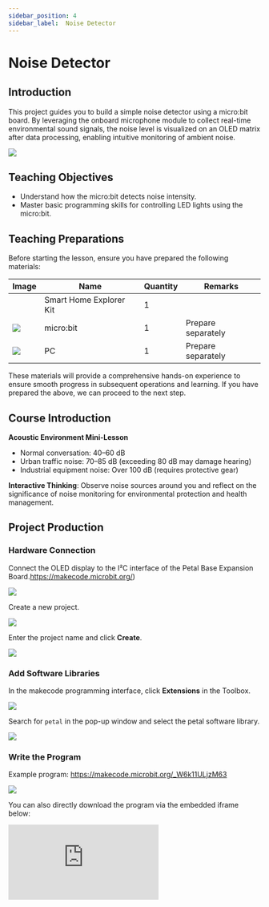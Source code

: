 ```yaml
---
sidebar_position: 4
sidebar_label:  Noise Detector
---
```


# Noise Detector

## Introduction

This project guides you to build a simple noise detector using a micro:bit board. By leveraging the onboard microphone module to collect real-time environmental sound signals, the noise level is visualized on an OLED matrix after data processing, enabling intuitive monitoring of ambient noise.

![](https://wiki-media-ef.oss-cn-hongkong.aliyuncs.com/docs/microbit/wisdom-life/smart-home-explorer-kit/images/case-02-01.png)

## Teaching Objectives

- Understand how the micro:bit detects noise intensity.
- Master basic programming skills for controlling LED lights using the micro:bit.

## Teaching Preparations

Before starting the lesson, ensure you have prepared the following materials:

| **Image**                                                    | **Name**                | **Quantity** | **Remarks**        |
| --- | --- | --- | --- |
| <!-- 套装产品图 -->| Smart Home Explorer Kit | 1 |  |
| ![](https://wiki-media-ef.oss-cn-hongkong.aliyuncs.com/docs/microbit/interesting-case/cutebot-fun-football-game-kit/cases-libraries/images/microbit.png) | micro:bit | 1 | Prepare separately |
| ![](https://wiki-media-ef.oss-cn-hongkong.aliyuncs.com/docs/microbit/interesting-case/cutebot-fun-football-game-kit/cases-libraries/images/pc.png) | PC | 1 | Prepare separately |

These materials will provide a comprehensive hands-on experience to ensure smooth progress in subsequent operations and learning. If you have prepared the above, we can proceed to the next step.

## Course Introduction

**Acoustic Environment Mini-Lesson**



- Normal conversation: 40–60 dB
- Urban traffic noise: 70–85 dB (exceeding 80 dB may damage hearing)
- Industrial equipment noise: Over 100 dB (requires protective gear)



**Interactive Thinking**: Observe noise sources around you and reflect on the significance of noise monitoring for environmental protection and health management.

## Project Production

### Hardware Connection

Connect the OLED display to the I²C interface of the Petal Base Expansion Board.https://makecode.microbit.org/)

![](https://wiki-media-ef.oss-cn-hongkong.aliyuncs.com/docs/microbit/interesting-case/cutebot-fun-football-game-kit/cases-libraries/images/makecode.png)

Create a new project.

![](https://wiki-media-ef.oss-cn-hongkong.aliyuncs.com/docs/microbit/interesting-case/cutebot-fun-football-game-kit/cases-libraries/images/makecode-new-project-01.png)

Enter the project name and click **Create**.

![](https://wiki-media-ef.oss-cn-hongkong.aliyuncs.com/docs/microbit/interesting-case/cutebot-fun-football-game-kit/cases-libraries/images/makecode-new-project-02.png)

### Add Software Libraries

In the makecode programming interface, click **Extensions** in the Toolbox.

![](https://wiki-media-ef.oss-cn-hongkong.aliyuncs.com/docs/microbit/interesting-case/classroom-science-pack/images/classroom-science-pack-add-extensions-02.png)

Search for `petal` in the pop-up window and select the petal software library.


![](https://wiki-media-ef.oss-cn-hongkong.aliyuncs.com/docs/microbit/interesting-case/classroom-science-pack/images/classroom-science-pack-add-extensions-03.png)

### Write the Program

Example program: https://makecode.microbit.org/_W6k11ULjzM63

![](https://wiki-media-ef.oss-cn-hongkong.aliyuncs.com/docs/microbit/wisdom-life/smart-home-explorer-kit/images/case-02-03.png)

You can also directly download the program via the embedded iframe below:

<div
    style={{
        position: 'relative',
        paddingBottom: '60%',
        overflow: 'hidden',
    }}
>
    <iframe
        src="https://makecode.microbit.org/_W6k11ULjzM63"
        frameborder="0"
        sandbox="allow-popups allow-forms allow-scripts allow-same-origin"
        style={{
            position: 'absolute',
            width: '100%',
            height: '100%',
        }}
    />
</div>




### How to Download the Program to micro:bit?

Connect the PC to the micro:bit V2 using a USB cable.

![](https://wiki-media-ef.oss-cn-hongkong.aliyuncs.com/docs/microbit/interesting-case/microbit-smart-climate-kit/cases-libraries/images/connect-microbit.gif)

After a successful connection, a drive named `MICROBIT` will appear on the computer.

![](https://wiki-media-ef.oss-cn-hongkong.aliyuncs.com/docs/microbit/interesting-case/microbit-smart-climate-kit/cases-libraries/images/microbit-drive.png)

Click the icon in the lower-left corner![](https://wiki-media-ef.oss-cn-hongkong.aliyuncs.com/docs/microbit/interesting-case/microbit-smart-climate-kit/cases-libraries/images/download-01.png)，and select`Connect Device`。

![](https://wiki-media-ef.oss-cn-hongkong.aliyuncs.com/docs/microbit/interesting-case/microbit-smart-climate-kit/cases-libraries/images/download-02.png)

Click![](https://wiki-media-ef.oss-cn-hongkong.aliyuncs.com/docs/microbit/interesting-case/microbit-smart-climate-kit/cases-libraries/images/download-03.png)。

![](https://wiki-media-ef.oss-cn-hongkong.aliyuncs.com/docs/microbit/interesting-case/microbit-smart-climate-kit/cases-libraries/images/download-04.png)

Click![](https://wiki-media-ef.oss-cn-hongkong.aliyuncs.com/docs/microbit/interesting-case/microbit-smart-climate-kit/cases-libraries/images/download-05.png)。

![](https://wiki-media-ef.oss-cn-hongkong.aliyuncs.com/docs/microbit/interesting-case/microbit-smart-climate-kit/cases-libraries/images/download-06.png)


In the pop-up window, select `BBC micro:bit CMSIS-DAP` and click **Connect**. The micro:bit is now successfully connected.

![](https://wiki-media-ef.oss-cn-hongkong.aliyuncs.com/docs/microbit/interesting-case/microbit-smart-climate-kit/cases-libraries/images/download-07.png)

Click to download the program.

![](https://wiki-media-ef.oss-cn-hongkong.aliyuncs.com/docs/microbit/interesting-case/microbit-smart-climate-kit/cases-libraries/images/download-08.png)

### Results

After powering on, the OLED display shows the current noise level, with a bar graph on the LED matrix for visual indication.

## Extended Knowledge

Noise, as a "hidden pollutant" in modern society, profoundly impacts human life, health, and the environment. Below is a multi-dimensional analysis of its effects:

### I. Health Hazards

1. **Auditory System Damage**
   - **Hearing Loss**: Long-term exposure to noise above 85 dB (e.g., traffic, industrial machinery) damages cochlear hair cells, leading to noise-induced deafness. For example, construction workers and airport ground staff have significantly higher hearing impairment rates than the general population 4.
   - **Tinnitus**: Over 40% of long-term noise-exposed individuals experience persistent tinnitus, affecting sleep and concentration.
2. **Cardiovascular Impact**
   - **Hypertension**: Noise stimulates the sympathetic nervous system, increasing adrenaline secretion and potentially causing hypertension. Studies show residents near busy roads have a 15–20% higher hypertension incidence than those in quiet areas.
   - **Arrhythmia**: Sudden intense noise (e.g., aircraft takeoff) may trigger irregular heartbeats, elevating heart attack risks.
3. **Neurological and Psychological Effects**
   - **Sleep Disorders**: Noise above 30 dB disrupts light sleep, causing insomnia and fragmented sleep. Chronic sleep deprivation may lead to anxiety and depression.
   - **Reduced Concentration**: Office noise exceeding 50 dB decreases work efficiency by 20% and increases error rates by 30%.
4. **Other Physiological Impacts**
   - **Digestive Issues**: Noise may suppress gastrointestinal function via the neuroendocrine system, causing indigestion and ulcers.
   - **Child Development**: High-decibel exposure during fetal development or infancy may impair language and cognitive abilities.

### II. Daily Life Interference

1. **Communication and Social Barriers**
   - **Noise Spiral Effect**: Public spaces exceeding 65 dB force louder conversations, leading to social fatigue over time.
   - **Conference Call Accuracy**: Background noise above 55 dB reduces information transfer accuracy by 40%.
2. **Diminished Living Quality**
   - **Urban Complaints**: Construction and traffic noise account for over 60% of urban complaints, severely affecting comfort.
   - **Sleep Loss**: Airport residents lose 1.5 hours of sleep nightly due to nighttime flights.
3. **Ecological Damage**
   - **Wildlife**: Ocean noise (e.g., shipping) disrupts cetacean sonar, hindering feeding and reproduction, even causing strandings.
   - **Birds**: Urban noise forces birds to adjust song frequencies, potentially lowering mating success and territorial defense.

### III. Production and Safety Risks

1. **Industrial Efficiency**
   - **Error Rates**: Factory noise above 85 dB increases worker errors by 25% and accident risks.
   - **Precision Issues**: Noise may reduce calibration accuracy of precision instruments, affecting product quality.
2. **Public Safety Risks**
   - **Emergency Alert Masking**: Traffic noise may obscure ambulance/fire truck sirens, delaying rescues.
   - **Community Conflicts**: Construction noise often triggers disputes and collective complaints.

### IV. Economic Costs

1. **Healthcare Expenditures**
   - **WHO Estimates**: Europe incurs over €100 billion annually in noise-related health costs, including medical expenses and productivity loss.
   - **U.S. Studies**: Noise pollution causes ~$40 billion in annual losses, primarily from hearing damage compensation and reduced efficiency.
2. **Urban Planning Costs**
   - **Noise Mitigation**: Cities invest heavily in sound barriers and low-noise roads. For example, Tokyo’s highway sound walls cost $20 million per kilometer.
   - **Property Depreciation**: Airport-adjacent properties lose 20–30% value due to noise, impacting local economies.

### V. Mitigation Strategies

1. **Personal Protection**
   - Use noise-canceling headphones/earplugs (e.g., commuting, construction sites).
   - Choose low-noise appliances (e.g., energy-efficient refrigerators, silent fans).
2. **Urban Planning Optimization**
   - Implement "acoustic environmental functional zoning" to separate residential and industrial areas.
   - Promote green buildings with soundproof materials (e.g., double-glazed windows, acoustic panels).
3. **Technological Innovation**
   - Develop low-noise transportation (e.g., electric vehicles, quieter aircraft engines).
   - Install vibration-damping and soundproofing equipment in industrial machinery.
4. **Policy and Regulation**
   - **Standards**: China’s *Social Ambient Noise Emission Standards* set a 40 dB nighttime limit for residential areas.
   - **Complaint Systems**: Strengthen noise monitoring and enforcement for construction and traffic.



**Conclusion**
Noise pollution has become a global environmental concern with far-reaching health, social, and economic impacts. Reducing noise requires individual behavior change, technological innovation, and policy coordination to achieve "quiet cities" and sustainable living. As WHO states: "Quiet is a fundamental human right and a prerequisite for a healthy ecosystem."
